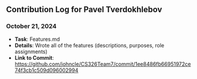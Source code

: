 ## Contribution Log for Pavel Tverdokhlebov

### October 21, 2024

- **Task**: Features.md
- **Details**: Wrote all of the features (descriptions, purposes, role assignments)
- **Link to Commit**: https://github.com/johncle/CS326Team7/commit/1ee8486fb66951972ce74f3cb1c509d096002994
